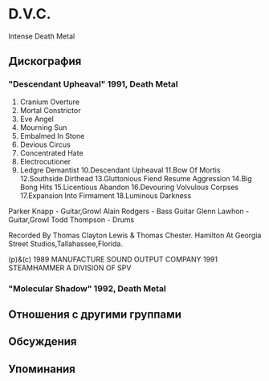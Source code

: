 # D.V.C.

Intense Death Metal

## Дискография

### "Descendant Upheaval" 1991, Death Metal

1. Cranium Overture
2. Mortal Constrictor
3. Eve Angel
4. Mourning Sun
5. Embalmed In Stone
6. Devious Circus
7. Concentrated Hate
8. Electrocutioner
9. Ledgre Demantist
10.Descendant Upheaval
11.Bow Of Mortis
12.Southside Dirthead
13.Gluttonious Fiend Resume Aggression
14.Big Bong Hits
15.Licentious Abandon
16.Devouring Volvulous Corpses
17.Expansion Into Firmament
18.Luminous Darkness

 Parker Knapp - Guitar,Growl
 Alain Rodgers - Bass Guitar
 Glenn Lawhon - Guitar,Growl
 Todd Thompson - Drums

Recorded By Thomas Clayton Lewis & Thomas Chester.
Hamilton At Georgia Street Studios,Tallahassee,Florida.

(p)&(c) 1989 MANUFACTURE SOUND OUTPUT COMPANY 1991 STEAMHAMMER A DIVISION OF SPV


### "Molecular Shadow" 1992, Death Metal




## Отношения с другими группами


## Обсуждения


## Упоминания

